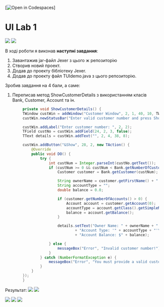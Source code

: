 [![Open in Codespaces](https://classroom.github.com/assets/launch-codespace-7f7980b617ed060a017424585567c406b6ee15c891e84e1186181d67ecf80aa0.svg)]
# UI Lab 1
![](terminal-icon.png)
![](gui-icon.png)


В ході роботи я виконав **наступні завдання**:
1. Завантажив jar-файл Jexer з цього ж репозиторію
2. Створив новий проект.
3. Додав до проекту бібліотеку Jexer.
4. Додав до проекту файл TUIdemo.java з цього репозиторію.

Зробив завдання на 4 бали, а саме:
1. Переписав метод ShowCustomerDetails з використанням класів Bank, Customer, Account та ін. 

````java
        private void ShowCustomerDetails() {
        TWindow custWin = addWindow("Customer Window", 2, 1, 40, 10, TWindow.NOZOOMBOX);
        custWin.newStatusBar("Enter valid customer number and press Show...");

        custWin.addLabel("Enter customer number: ", 2, 2);
        TField custNo = custWin.addField(24, 2, 3, false);
        TText details = custWin.addText("", 2, 4, 38, 8);

        custWin.addButton("&Show", 28, 2, new TAction() {
            @Override
            public void DO() {
                try {
                    int custNum = Integer.parseInt(custNo.getText());
                    if (custNum >= 0 && custNum < Bank.getNumberOfCustomers()) {
                        Customer customer = Bank.getCustomer(custNum);

                        String ownerName = customer.getFirstName() + " " + customer.getLastName();
                        String accountType = "";
                        double balance = 0.0;

                        if (customer.getNumberOfAccounts() > 0) {
                            Account account = customer.getAccount(0);
                            accountType = account.getClass().getSimpleName();
                            balance = account.getBalance();
                        }

                        details.setText("Owner Name: " + ownerName + " (id=" + custNum + ")\n"
                                + "Account Type: '" + accountType + "'\n"
                                + "Account Balance: $" + balance);

                    } else {
                        messageBox("Error", "Invalid customer number!").show();
                    }
                } catch (NumberFormatException e) {
                    messageBox("Error", "You must provide a valid customer number!").show();
                }
            }
        });
        }
 ````

Результат:
![](1.png)
![](2.png)

![](https://img.shields.io/badge/Made%20with-JAVA-red.svg)
![](https://img.shields.io/badge/Made%20with-%20Netbeans-brightgreen.svg)
![](https://img.shields.io/badge/Made%20at-PPC%20NTU%20%22KhPI%22-blue.svg) 
